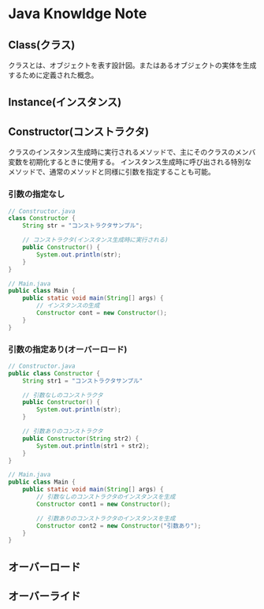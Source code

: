 # Java Knowldge Note

## Class(クラス)
クラスとは、オブジェクトを表す設計図。またはあるオブジェクトの実体を生成するために定義された概念。

## Instance(インスタンス)

## Constructor(コンストラクタ)
クラスのインスタンス生成時に実行されるメソッドで、主にそのクラスのメンバ変数を初期化するときに使用する。
インスタンス生成時に呼び出される特別なメソッドで、通常のメソッドと同様に引数を指定することも可能。

### 引数の指定なし
```Java
// Constructor.java
class Constructor {
    String str = "コンストラクタサンプル";

    // コンストラクタ(インスタンス生成時に実行される)
    public Constructor() {
        System.out.println(str);
    }
}

// Main.java
public class Main {
    public static void main(String[] args) {
        // インスタンスの生成
        Constructor cont = new Constructor();
    }
}

```
### 引数の指定あり(オーバーロード)
```Java
// Constructor.java
public class Constructor {
    String str1 = "コンストラクタサンプル"

    // 引数なしのコンストラクタ
    public Constructor() {
        System.out.println(str);
    }

    // 引数ありのコンストラクタ
    public Constructor(String str2) {
        System.out.println(str1 + str2);
    }
}

// Main.java
public class Main {
    public static void main(String[] args) {
        // 引数なしのコンストラクタのインスタンスを生成
        Constructor cont1 = new Constructor();

        // 引数ありのコンストラクタのインスタンスを生成
        Constructor cont2 = new Constructor("引数あり");
    }
}
```

## オーバーロード


## オーバーライド

